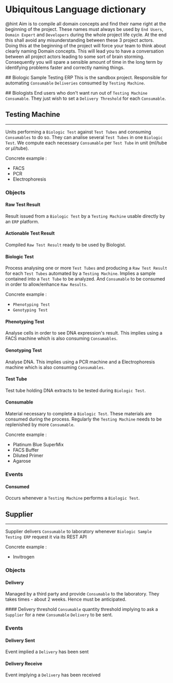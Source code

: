 # Ubiquitous Language dictionary

@hint Aim is to compile all domain concepts and find their name right at the beginning of the project.
      These names must always be used by `End Users`, `Domain Expert` and `Developers` during the whole project life cycle.
      At the end this shall avoid any misunderstanding between these 3 project actors.
      Doing this at the beginning of the project will force your team to think about clearly naming Domain concepts.
      This will lead you to have a conversation between all project actors leading to some sort of brain storming.
      Consequently you will spare a sensible amount of time in the long term by identifying problems faster and correctly naming things. 

## Biologic Sample Testing ERP
This is the sandbox project.
Responsible for automating `Consumable` `Deliveries` consumed by `Testing Machine`.

## Biologists
End users who don't want run out of `Testing Machine` `Consumable`.
They just wish to set a `Delivery Threshold` for each `Consumable`.
      
## Testing Machine

--------------------------

Units performing a `Biologic Test` against `Test Tubes` and consuming `Consumables` to do so.
They can analise several `Test Tubes` in one `Biologic Test`.
We compute each necessary `Consumable` per `Test Tube` in unit (ml/tube or µl/tube).

Concrete example : 
- FACS
- PCR
- Electrophoresis

### Objects 

#### Raw Test Result
Result issued from a `Biologic Test` by a `Testing Machine` usable directly by an `ERP` platform.

#### Actionable Test Result
Compiled `Raw Test Result` ready to be used by Biologist.

#### Biologic Test
Process analysing one or more `Test Tubes` and producing a `Raw Test Result` for each `Test Tubes` automated by a `Testing Machine`.
Implies a sample contained into a `Test Tube` to be analyzed.
And `Consumable` to be consumed in order to allow/enhance `Raw Results`.

Concrete example : 
- `Phenotyping Test`
- `Genotyping Test`

#### Phenotyping Test
Analyse cells in order to see DNA expression's result.
This implies using a FACS machine which is also consuming `Consumables`.

#### Genotyping Test
Analyse DNA.
This implies using a PCR machine and a Electrophoresis machine which is also consuming `Consumables`.

#### Test Tube 
Test tube holding DNA extracts to be tested during `Biologic Test`.

#### Consumable
Material necessary to complete a `Biologic Test`. These materials are consumed during the process.
Regularly the `Testing Machine` needs to be replenished by more `Consumable`.

Concrete example : 
- Platinum Blue SuperMix
- FACS Buffer
- Diluted Primer
- Agarose

### Events

#### Consumed
Occurs whenever a `Testing Machine` performs a `Biologic Test`.


## Supplier

--------------------------

Supplier delivers `Consumable` to laboratory whenever `Biologic Sample Testing ERP` request it via its REST API

Concrete example : 
- Invitrogen

### Objects 

#### Delivery 
Managed by a third party and provide `Consumable` to the laboratory. 
They takes times - about 2 weeks. Hence must be anticipated.

#### Delivery threshold
`Consumable` quantity threshold implying to ask a `Supplier` for a new `Consumable` `Delivery` to be sent.

### Events

#### Delivery Sent
Event implied a `Delivery` has been sent

#### Delivery Receive
Event implying a `Delivery` has been received
